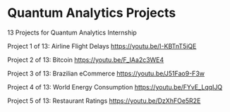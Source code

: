 # Quantum Analytics Projects
13 Projects for Quantum Analytics Internship

Project 1 of 13: Airline Flight Delays https://youtu.be/I-KBTnT5iQE

Project 2 of 13: Bitcoin https://youtu.be/F_IAa2c3WE4

Project 3 of 13: Brazilian eCommerce https://youtu.be/J51Fao9-F3w

Project 4 of 13: World Energy Consumption https://youtu.be/FYvE_LqqIJQ

Project 5 of 13: Restaurant Ratings https://youtu.be/DzXhFOe5R2E
